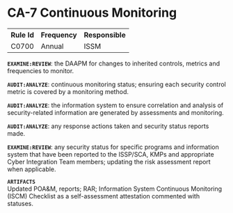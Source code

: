 # CA-7 Continuous Monitoring
<table class="rmf-table">
<tr><th>Rule Id</th><th>Frequency</th><th>Responsible</th></tr>
<tr><td>C0700</td><td>Annual</td><td>ISSM</td></tr>
</table>

**`EXAMINE:REVIEW`**: the DAAPM for changes to inherited controls, metrics and frequencies to monitor. 

**`AUDIT:ANALYZE`**: continuous monitoring status; ensuring each security control metric is covered by a monitoring method.  

**`AUDIT:ANALYZE`**: the information system to ensure correlation and analysis of security-related information are generated by assessments and monitoring. 

**`AUDIT:ANALYZE`**: any response actions taken and security status reports made.  

**`EXAMINE:REVIEW`**: any security status for specific programs and information system that have been reported to the ISSP/SCA, KMPs and appropriate Cyber Integration Team members; updating the risk assessment report when applicable.  

**`ARTIFACTS`**    
Updated POA&M, reports; RAR; Information System Continuous Monitoring (ISCM) Checklist as a self-assessment attestation commented with statuses.
